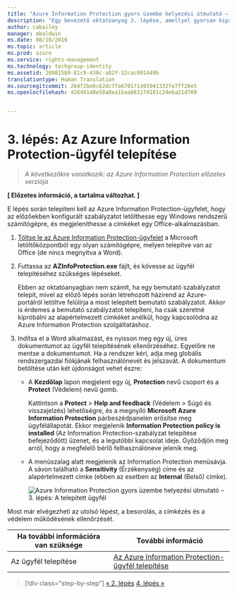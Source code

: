 ```yaml
---
title: "Azure Information Protection gyors üzembe helyezési útmutató – 3. lépés | Azure Rights Management"
description: "Egy bevezető oktatóanyag 3. lépése, amellyel gyorsan kipróbálhatja a szervezeténél a Microsoft Azure Information Protection szolgáltatást csupán 4, 15 percnél gyorsabban végrehajtható lépésben."
author: cabailey
manager: mbaldwin
ms.date: 08/10/2016
ms.topic: article
ms.prod: azure
ms.service: rights-management
ms.technology: techgroup-identity
ms.assetid: 209815b9-81c9-430c-a82f-32cac991449b
translationtype: Human Translation
ms.sourcegitcommit: 264f2be6c62dc7fa670171493941332fe7ff20e5
ms.openlocfilehash: 42649148e58a8ea1baab6317d181c24e6a21d709


---
```


# 3. lépés: Az Azure Information Protection-ügyfél telepítése 

>*A következőkre vonatkozik: az Azure Information Protection előzetes verziója*

**[ Előzetes információ, a tartalma változhat. ]**

E lépés során telepíteni kell az Azure Information Protection-ügyfelet, hogy az előzőekben konfigurált szabályzatot letölthesse egy Windows rendszerű számítógépre, és megjeleníthesse a címkéket egy Office-alkalmazásban. 

1. [Töltse le az Azure Information Protection-ügyfelet](https://www.microsoft.com/en-us/download/details.aspx?id=53018) a Microsoft letöltőközpontból egy olyan számítógépre, melyen telepítve van az Office (de nincs megnyitva a Word). 

2. Futtassa az **AZInfoProtection.exe** fájlt, és kövesse az ügyfél telepítéséhez szükséges lépéseket.

    Ebben az oktatóanyagban nem számít, ha egy bemutató szabályzatot telepít, mivel az előző lépés során létrehozott házirend az Azure-portálról letöltve felülírja a most telepített bemutató szabályzatot. Akkor is érdemes a bemutató szabályzatot telepíteni, ha csak szeretné kipróbálni az alapértelmezett címkéket anélkül, hogy kapcsolódna az Azure Information Protection szolgáltatáshoz. 

3. Indítsa el a Word alkalmazást, és nyisson meg egy új, üres dokumentumot az ügyfél telepítésének ellenőrzéséhez. Egyelőre ne mentse a dokumentumot. Ha a rendszer kéri, adja meg globális rendszergazdai fiókjának felhasználónevét és jelszavát. A dokumentum betöltése után két újdonságot vehet észre:

    - A **Kezdőlap** lapon megjelent egy új, **Protection** nevű csoport és a **Protect** (Védelem) nevű gomb.

        Kattintson a **Protect** > **Help and feedback** (Védelem > Súgó és visszajelzés) lehetőségre, és a megnyíló **Microsoft Azure Information Protection** párbeszédpanelen erősítse meg ügyfélállapotát. Ekkor megjelenik **Information Protection policy is installed** (Az Information Protection-szabályzat telepítése befejeződött) üzenet, és a legutóbbi kapcsolat ideje. Győződjön meg arról, hogy a megfelelő bérlő felhasználóneve jelenik meg.

    - A menüszalag alatt megjelenik az Information Protection menüsávja. A sávon található a **Sensitivity** (Érzékenység) címe és az alapértelmezett címke (ebben az esetben az **Internal** (Belső) címke). 
    
        ![Azure Information Protection gyors üzembe helyezési útmutató – 3. lépés: A telepített ügyfél](../media/word2013-callouts2.png)

Most már elvégezheti az utolsó lépést, a besorolás, a címkézés és a védelem működésének ellenőrzését.

|Ha további információra van szüksége|További információ|
|--------------------------------|--------------------------|
|Az ügyfél telepítése|[Az Azure Information Protection-ügyfél telepítése](info-protect-client.md)|


>[!div class="step-by-step"]
[&#171; 2. lépés](infoprotect-tutorial-step2.md)
[4. lépés &#187;](infoprotect-tutorial-step4.md)


<!--HONumber=Aug16_HO2-->



